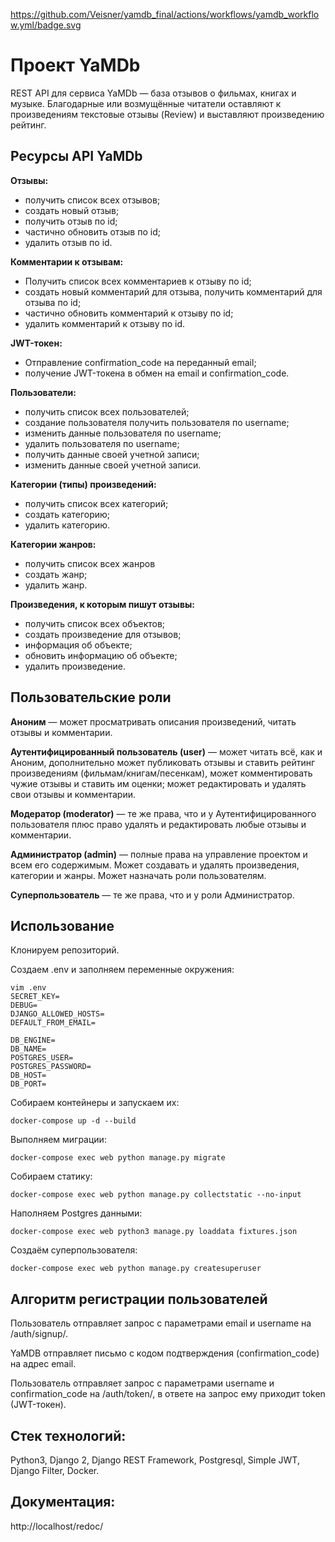  https://github.com/Veisner/yamdb_final/actions/workflows/yamdb_workflow.yml/badge.svg

# Проект YaMDb

REST API для сервиса YaMDb — база отзывов о фильмах, книгах и музыке.
Благодарные или возмущённые читатели оставляют к произведениям текстовые отзывы (Review) и выставляют произведению рейтинг.

## Ресурсы API YaMDb

**Отзывы:**
- получить список всех отзывов;
- создать новый отзыв;
- получить отзыв по id;
- частично обновить отзыв по id;
- удалить отзыв по id.

**Комментарии к отзывам:**
- Получить список всех комментариев к отзыву по id;
- создать новый комментарий для отзыва, получить комментарий для отзыва по id;
- частично обновить комментарий к отзыву по id;
- удалить комментарий к отзыву по id.

**JWT-токен:**
- Отправление confirmation_code на переданный email;
- получение JWT-токена в обмен на email и confirmation_code.

**Пользователи:**
- получить список всех пользователей;
- создание пользователя получить пользователя по username;
- изменить данные пользователя по username;
- удалить пользователя по username;
- получить данные своей учетной записи;
- изменить данные своей учетной записи.

**Категории (типы) произведений:**
- получить список всех категорий;
- создать категорию;
- удалить категорию.

**Категории жанров:**
- получить список всех жанров
- создать жанр;
- удалить жанр.

**Произведения, к которым пишут отзывы:**
- получить список всех объектов;
- создать произведение для отзывов;
- информация об объекте;
- обновить информацию об объекте;
- удалить произведение.

## Пользовательские роли

**Аноним** — может просматривать описания произведений, читать отзывы и комментарии.

**Аутентифицированный пользователь (user)** — может читать всё, как и Аноним, дополнительно может публиковать отзывы и ставить рейтинг произведениям (фильмам/книгам/песенкам), может комментировать чужие отзывы и ставить им оценки; может редактировать и удалять свои отзывы и комментарии.

**Модератор (moderator)** — те же права, что и у Аутентифицированного пользователя плюс право удалять и редактировать любые отзывы и комментарии.

**Администратор (admin)** — полные права на управление проектом и всем его содержимым. Может создавать и удалять произведения, категории и жанры. Может назначать роли пользователям.

**Суперпользователь** — те же права, что и у роли Администратор.

## Использование

Клонируем репозиторий.

Создаем .env и заполняем переменные окружения:
```
vim .env
SECRET_KEY=
DEBUG=
DJANGO_ALLOWED_HOSTS=
DEFAULT_FROM_EMAIL=

DB_ENGINE=
DB_NAME=
POSTGRES_USER=
POSTGRES_PASSWORD=
DB_HOST=
DB_PORT=
```

Собираем контейнеры и запускаем их:
```
docker-compose up -d --build
```

Выполняем миграции:
```
docker-compose exec web python manage.py migrate
```

Cобираем статику:
```
docker-compose exec web python manage.py collectstatic --no-input
```

Наполняем Postgres данными:
```
docker-compose exec web python3 manage.py loaddata fixtures.json
```

Cоздаём суперпользователя:
```
docker-compose exec web python manage.py createsuperuser
```

## Алгоритм регистрации пользователей

Пользователь отправляет запрос с параметрами email и username на /auth/signup/.

YaMDB отправляет письмо с кодом подтверждения (confirmation_code) на адрес email.

Пользователь отправляет запрос с параметрами username и confirmation_code на /auth/token/, 
в ответе на запрос ему приходит token (JWT-токен).


## Стек технологий:

Python3, Django 2, Django REST Framework, Postgresql, Simple JWT, Django Filter, Docker.


## Документация:

http://localhost/redoc/
